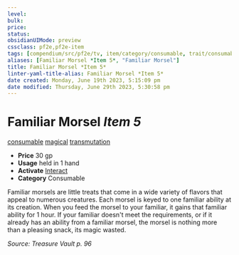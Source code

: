 ```yaml
---
level:
bulk:
price:
status:
obsidianUIMode: preview
cssclass: pf2e,pf2e-item
tags: [compendium/src/pf2e/tv, item/category/consumable, trait/consumable, trait/magical, trait/transmutation]
aliases: [Familiar Morsel *Item 5*, "Familiar Morsel"]
title: Familiar Morsel *Item 5*
linter-yaml-title-alias: Familiar Morsel *Item 5*
date created: Monday, June 19th 2023, 5:15:09 pm
date modified: Thursday, June 29th 2023, 5:30:58 pm
---
```


# Familiar Morsel *Item 5*

[consumable](rules/traits/consumable.md) [magical](rules/traits/magical.md) [transmutation](rules/traits/transmutation.md)  

- **Price** 30 gp
- **Usage** held in 1 hand
- **Activate** [Interact](rules/actions/interact.md)
- **Category** Consumable

Familiar morsels are little treats that come in a wide variety of flavors that appeal to numerous creatures. Each morsel is keyed to one familiar ability at its creation. When you feed the morsel to your familiar, it gains that familiar ability for 1 hour. If your familiar doesn't meet the requirements, or if it already has an ability from a familiar morsel, the morsel is nothing more than a pleasing snack, its magic wasted.

*Source: Treasure Vault p. 96*
